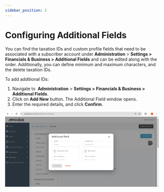 ```yaml
---
sidebar_position: 2
---
```

# Configuring Additional Fields

You can find the taxation IDs and custom profile fields that need to be associated with a subscriber account under **Administration** > **Settings > Financials & Business > Additional Fields** and can be edited along with the order. Additionally, you can define minimum and maximum characters, and the delete taxation IDs.

To add additional IDs:
1. Navigate to  **Administration** > **Settings > Financials & Business > Additional Fields**.
2. Click on **Add New** button. The Additional Field window opens. 
3. Enter the required details, and click **Confirm**.

![Configuring Additional Fields](img/ConfiguringAdditionalFields.png)





